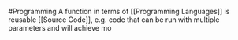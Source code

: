 #Programming 
A function in terms of [[Programming Languages]] is reusable [[Source Code]], e.g. code that can be run with multiple parameters and will achieve mo 
